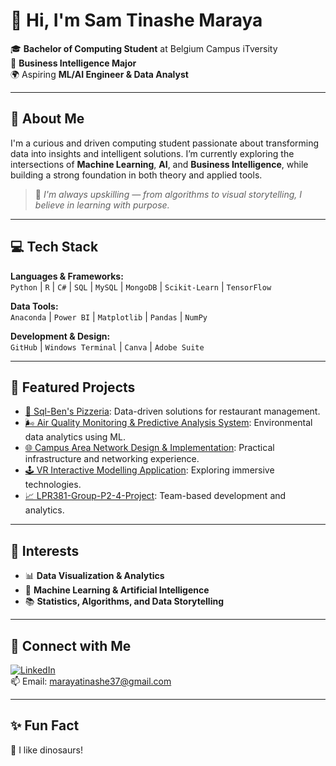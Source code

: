 # 👋 Hi, I'm Sam Tinashe Maraya

🎓 **Bachelor of Computing Student** at Belgium Campus iTversity  
🧠 **Business Intelligence Major**  
🌍 Aspiring **ML/AI Engineer & Data Analyst**  

---

## 🌟 About Me

I'm a curious and driven computing student passionate about transforming data into insights and intelligent solutions. I’m currently exploring the intersections of **Machine Learning**, **AI**, and **Business Intelligence**, while building a strong foundation in both theory and applied tools.

> 📌 *I'm always upskilling — from algorithms to visual storytelling, I believe in learning with purpose.*

---

## 💻 Tech Stack

**Languages & Frameworks:**  
`Python` | `R` | `C#` | `SQL` | `MySQL` | `MongoDB` | `Scikit-Learn` | `TensorFlow`

**Data Tools:**  
`Anaconda` | `Power BI` | `Matplotlib` | `Pandas` | `NumPy`

**Development & Design:**  
`GitHub` | `Windows Terminal` | `Canva` | `Adobe Suite`

---

## 🚀 Featured Projects

- [🍕 Sql-Ben's Pizzeria](https://github.com/V-agor/Sql-Ben-s-Pizzeria): Data-driven solutions for restaurant management.
- [🌬️ Air Quality Monitoring & Predictive Analysis System](https://github.com/V-agor/Air-quality-monitoring-and-predictive-analysis-system): Environmental data analytics using ML.
- [🌐 Campus Area Network Design & Implementation](https://github.com/V-agor/Campus-Area-Network-Design-and-Implementation): Practical infrastructure and networking experience.
- [🕹️ VR Interactive Modelling Application](https://github.com/ReinardPieters/VR_Interactive_Modelling_Application): Exploring immersive technologies.
- [📈 LPR381-Group-P2-4-Project](https://github.com/MarcoReiners/LPR381-Group-P2-4-Project): Team-based development and analytics.

---

## 🔬 Interests

- 📊 **Data Visualization & Analytics**
- 🤖 **Machine Learning & Artificial Intelligence**
- 📚 **Statistics, Algorithms, and Data Storytelling**

---

## 📎 Connect with Me

[![LinkedIn](https://img.shields.io/badge/-LinkedIn-blue?logo=linkedin&logoColor=white&style=flat-square)](https://www.linkedin.com/in/sam-tinashe-maraya-377251345/)  
📫 Email: marayatinashe37@gmail.com

---

## ✨ Fun Fact

🦖 I like dinosaurs!
